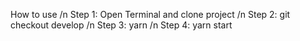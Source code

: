 How to use /n
Step 1: Open Terminal and clone project /n
Step 2: git checkout develop /n
Step 3: yarn /n
Step 4: yarn start
